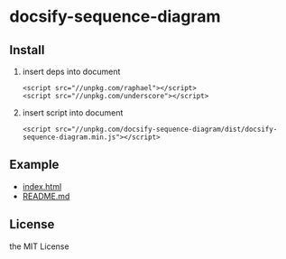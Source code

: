 # docsify-sequence-diagram

## Install
1. insert deps into document

	```
	<script src="//unpkg.com/raphael"></script>
	<script src="//unpkg.com/underscore"></script>
	```

2. insert script into document

	```
	<script src="//unpkg.com/docsify-sequence-diagram/dist/docsify-sequence-diagram.min.js"></script>
	```


## Example
- [index.html](example/index.html)
- [README.md](example/README.md)


## License
the MIT License
